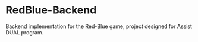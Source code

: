 # RedBlue-Backend
Backend implementation for the Red-Blue game, project designed for Assist DUAL program.
